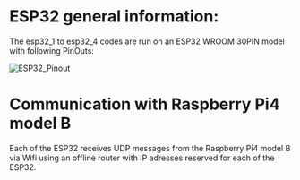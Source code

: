 # ESP32 general information:

The esp32_1 to esp32_4 codes are run on an ESP32 WROOM 30PIN model with following PinOuts:

![ESP32_Pinout](https://github.com/silviabinda/hash_breakdown/assets/79167212/66b48a90-6d16-48ec-9841-359140ff5daa)



# Communication with Raspberry Pi4 model B
Each of the ESP32 receives UDP messages from the Raspberry Pi4 model B via Wifi using an offline router with IP adresses reserved for each of the ESP32.
